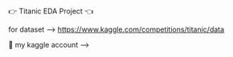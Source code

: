 👉  Titanic EDA Project  👈

for dataset --> https://www.kaggle.com/competitions/titanic/data

📣 my kaggle account --> 
